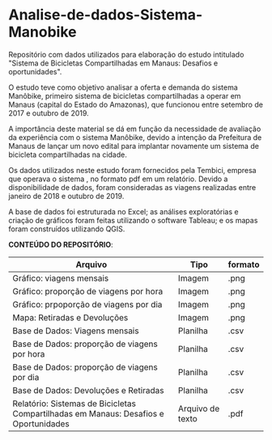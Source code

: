 # Analise-de-dados-Sistema-Manobike

Repositório com dados utilizados para elaboração do estudo intitulado "Sistema de Bicicletas Compartilhadas em Manaus: Desafios e oportunidades".

O estudo  teve como objetivo analisar a oferta e demanda do sistema Manôbike, primeiro sistema de bicicletas compartilhadas a operar em Manaus (capital do Estado do Amazonas), que funcionou entre setembro de 2017 e outubro de 2019.

A importância deste material se dá em função da necessidade de avaliação da experiência com o sistema Manôbike, devido a intenção da Prefeitura de Manaus de lançar um novo edital para implantar novamente um sistema de bicicleta compartilhadas na cidade.

Os dados utilizados neste estudo foram fornecidos pela Tembici, empresa que operava o sistema , no formato pdf em um relatório. Devido a disponibilidade de dados, foram consideradas as viagens realizadas entre janeiro de 2018 e outubro de 2019.

A base de dados foi estruturada no Excel; as análises exploratórias e criação de gráficos foram feitas utilizando o software Tableau; e os mapas foram construídos utilizando QGIS. 


**CONTEÚDO DO REPOSITÓRIO**: 


| Arquivo | Tipo | formato |
| --- | --- | --- |
| Gráfico: viagens mensais |	Imagem |	.png |
| Gráfico: proporção de viagens por hora | Imagem |	.png |
| Gráfico: prpoporção de viagens por dia |	Imagem |	.png |
| Mapa: Retiradas e Devoluções	| Imagem |	.png |
| Base de Dados: Viagens mensais	| Planilha |	.csv |
| Base de Dados: proporção de viagens por hora	| Planilha |	.csv |
| Base de Dados: proporção de viagens por dia	| Planilha |	.csv |
| Base de Dados: Devoluções e Retiradas	| Planilha |	.csv |
| Relatório: Sistemas de Bicicletas Compartilhadas em Manaus: Desafios e Oportunidades	| Arquivo de texto |	.pdf |
